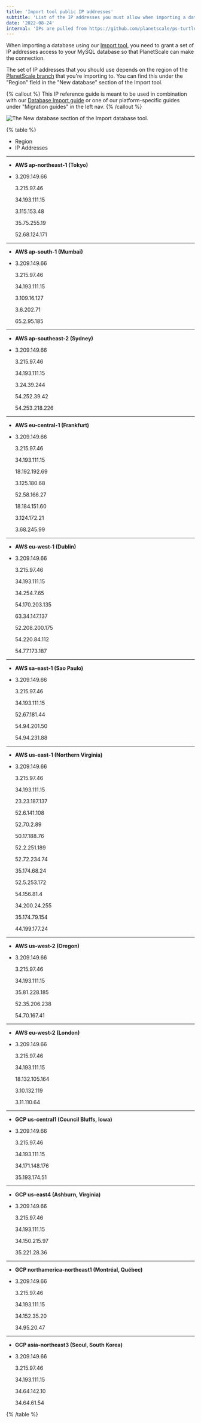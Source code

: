 ```yaml
---
title: 'Import tool public IP addresses'
subtitle: 'List of the IP addresses you must allow when importing a database using the Import tool'
date: '2022-08-24'
internal: 'IPs are pulled from https://github.com/planetscale/ps-turtle/blob/main/psturtle_data.go'
---
```


When importing a database using our [Import tool](/docs/imports/database-imports), you need to grant a set of IP addresses access to your MySQL database so that PlanetScale can make the connection.

The set of IP addresses that you should use depends on the region of the [PlanetScale branch](/docs/concepts/branching) that you're importing to. You can find this under the "Region" field in the "New database" section of the Import tool.

{% callout %}
This IP reference guide is meant to be used in combination with our
[Database Import guide](/docs/imports/database-imports) or one of our platform-specific guides under
"Migration guides" in the left nav.
{% /callout %}

![The New database section of the Import database tool.](/assets/docs/imports/import-tool-migration-addresses/region.png)

{% table %}

- Region
- IP Addresses

---

- **AWS ap-northeast-1 (Tokyo)**
- 3.209.149.66

  3.215.97.46

  34.193.111.15

  3.115.153.48

  35.75.255.19

  52.68.124.171

---

- **AWS ap-south-1 (Mumbai)**
- 3.209.149.66

  3.215.97.46

  34.193.111.15

  3.109.16.127

  3.6.202.71

  65.2.95.185

---

- **AWS ap-southeast-2 (Sydney)**
- 3.209.149.66

  3.215.97.46

  34.193.111.15

  3.24.39.244

  54.252.39.42

  54.253.218.226

---

- **AWS eu-central-1 (Frankfurt)**
- 3.209.149.66

  3.215.97.46

  34.193.111.15

  18.192.192.69

  3.125.180.68

  52.58.166.27

  18.184.151.60

  3.124.172.21

  3.68.245.99

---

- **AWS eu-west-1 (Dublin)**
- 3.209.149.66

  3.215.97.46

  34.193.111.15

  34.254.7.65

  54.170.203.135

  63.34.147.137

  52.208.200.175

  54.220.84.112

  54.77.173.187

---

- **AWS sa-east-1 (Sao Paulo)**
- 3.209.149.66

  3.215.97.46

  34.193.111.15

  52.67.181.44

  54.94.201.50

  54.94.231.88

---

- **AWS us-east-1 (Northern Virginia)**
- 3.209.149.66

  3.215.97.46

  34.193.111.15

  23.23.187.137

  52.6.141.108

  52.70.2.89

  50.17.188.76

  52.2.251.189

  52.72.234.74

  35.174.68.24

  52.5.253.172

  54.156.81.4

  34.200.24.255

  35.174.79.154

  44.199.177.24

---

- **AWS us-west-2 (Oregon)**
- 3.209.149.66

  3.215.97.46

  34.193.111.15

  35.81.228.185

  52.35.206.238

  54.70.167.41

---

- **AWS eu-west-2 (London)**
- 3.209.149.66

  3.215.97.46

  34.193.111.15

  18.132.105.164

  3.10.132.119

  3.11.110.64

---

- **GCP us-central1 (Council Bluffs, Iowa)**
- 3.209.149.66

  3.215.97.46

  34.193.111.15

  34.171.148.176

  35.193.174.51

---

- **GCP us-east4 (Ashburn, Virginia)**
- 3.209.149.66

  3.215.97.46

  34.193.111.15

  34.150.215.97

  35.221.28.36

---

- **GCP northamerica-northeast1 (Montréal, Québec)**
- 3.209.149.66

  3.215.97.46

  34.193.111.15

  34.152.35.20

  34.95.20.47

---

- **GCP asia-northeast3 (Seoul, South Korea)**
- 3.209.149.66

  3.215.97.46

  34.193.111.15

  34.64.142.10

  34.64.61.54

{% /table %}
